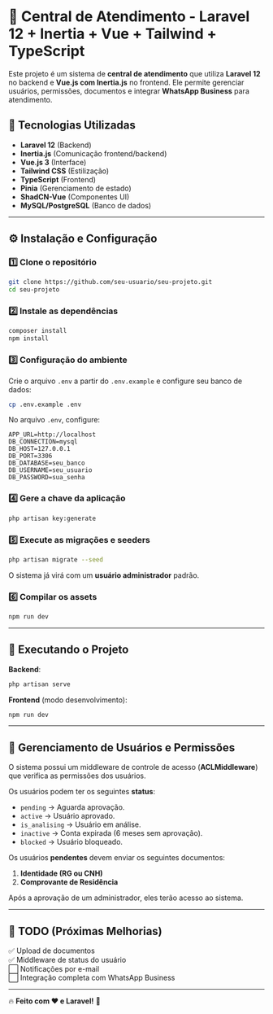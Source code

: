 # 🚀 Central de Atendimento - Laravel 12 + Inertia + Vue + Tailwind + TypeScript

Este projeto é um sistema de **central de atendimento** que utiliza **Laravel 12** no backend e **Vue.js com Inertia.js** no frontend. Ele permite gerenciar usuários, permissões, documentos e integrar **WhatsApp Business** para atendimento.

## 📌 Tecnologias Utilizadas

- **Laravel 12** (Backend)
- **Inertia.js** (Comunicação frontend/backend)
- **Vue.js 3** (Interface)
- **Tailwind CSS** (Estilização)
- **TypeScript** (Frontend)
- **Pinia** (Gerenciamento de estado)
- **ShadCN-Vue** (Componentes UI)
- **MySQL/PostgreSQL** (Banco de dados)

---

## ⚙️ **Instalação e Configuração**

### 1️⃣ **Clone o repositório**
```sh
git clone https://github.com/seu-usuario/seu-projeto.git
cd seu-projeto
```

### 2️⃣ **Instale as dependências**
```sh
composer install
npm install
```

### 3️⃣ **Configuração do ambiente**
Crie o arquivo `.env` a partir do `.env.example` e configure seu banco de dados:
```sh
cp .env.example .env
```
No arquivo `.env`, configure:
```env
APP_URL=http://localhost
DB_CONNECTION=mysql
DB_HOST=127.0.0.1
DB_PORT=3306
DB_DATABASE=seu_banco
DB_USERNAME=seu_usuario
DB_PASSWORD=sua_senha
```

### 4️⃣ **Gere a chave da aplicação**
```sh
php artisan key:generate
```

### 5️⃣ **Execute as migrações e seeders**
```sh
php artisan migrate --seed
```
O sistema já virá com um **usuário administrador** padrão.

### 6️⃣ **Compilar os assets**
```sh
npm run dev
```

---

## 🚀 **Executando o Projeto**
**Backend**:
```sh
php artisan serve
```

**Frontend** (modo desenvolvimento):
```sh
npm run dev
```

---

## 🔐 **Gerenciamento de Usuários e Permissões**
O sistema possui um middleware de controle de acesso (**ACLMiddleware**) que verifica as permissões dos usuários.

Os usuários podem ter os seguintes **status**:
- `pending` → Aguarda aprovação.
- `active` → Usuário aprovado.
- `is_analising` → Usuário em análise.
- `inactive` → Conta expirada (6 meses sem aprovação).
- `blocked` → Usuário bloqueado.

Os usuários **pendentes** devem enviar os seguintes documentos:
1. **Identidade (RG ou CNH)**
2. **Comprovante de Residência**

Após a aprovação de um administrador, eles terão acesso ao sistema.

---

## 📌 **TODO (Próximas Melhorias)**
✅ Upload de documentos  
✅ Middleware de status do usuário  
⬜ Notificações por e-mail  
⬜ Integração completa com WhatsApp Business  

---


🔥 **Feito com ❤️ e Laravel!** 🚀

